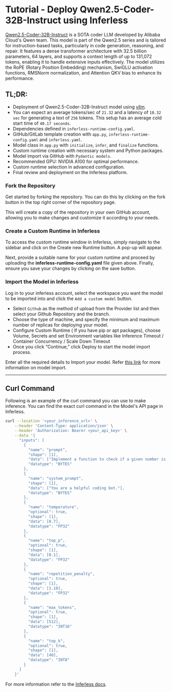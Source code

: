 # Tutorial - Deploy Qwen2.5-Coder-32B-Instruct using Inferless
[Qwen2.5-Coder-32B-Instruct](https://huggingface.co/qwen/Qwen2.5-Coder-32B-Instruct) is a SOTA coder LLM developed by Alibaba Cloud's Qwen team. This model is part of the Qwen2.5 series and is tailored for instruction-based tasks, particularly in code generation, reasoning, and repair.
It features a dense transformer architecture with 32.5 billion parameters, 64 layers, and supports a context length of up to 131,072 tokens, enabling it to handle extensive inputs effectively. The model utilizes the RoPE (Rotary Position Embedding) mechanism, SwiGLU activation functions, RMSNorm normalization, and Attention QKV bias to enhance its performance.

## TL;DR:
- Deployment of Qwen2.5-Coder-32B-Instruct model using [vllm](https://github.com/vllm-project/vllm).
- You can expect an average tokens/sec of `21.32` and a latency of `10.32 sec` for generating a text of `256` tokens. This setup has an average cold start time of `40.17 seconds`.
- Dependencies defined in `inferless-runtime-config.yaml`.
- GitHub/GitLab template creation with `app.py`, `inferless-runtime-config.yaml` and `inferless.yaml`.
- Model class in `app.py` with `initialize`, `infer`, and `finalize` functions.
- Custom runtime creation with necessary system and Python packages.
- Model import via GitHub with `Pydantic models`.
- Recommended GPU: NVIDIA A100 for optimal performance.
- Custom runtime selection in advanced configuration.
- Final review and deployment on the Inferless platform.

### Fork the Repository
Get started by forking the repository. You can do this by clicking on the fork button in the top right corner of the repository page.

This will create a copy of the repository in your own GitHub account, allowing you to make changes and customize it according to your needs.

### Create a Custom Runtime in Inferless
To access the custom runtime window in Inferless, simply navigate to the sidebar and click on the Create new Runtime button. A pop-up will appear.

Next, provide a suitable name for your custom runtime and proceed by uploading the **inferless-runtime-config.yaml** file given above. Finally, ensure you save your changes by clicking on the save button.

### Import the Model in Inferless
Log in to your inferless account, select the workspace you want the model to be imported into and click the `Add a custom model` button.

- Select `Github` as the method of upload from the Provider list and then select your Github Repository and the branch.
- Choose the type of machine, and specify the minimum and maximum number of replicas for deploying your model.
- Configure Custom Runtime ( If you have pip or apt packages), choose Volume, Secrets and set Environment variables like Inference Timeout / Container Concurrency / Scale Down Timeout
- Once you click “Continue,” click Deploy to start the model import process.

Enter all the required details to Import your model. Refer [this link](https://docs.inferless.com/integrations/git-custom-code/git--custom-code) for more information on model import.

---
## Curl Command
Following is an example of the curl command you can use to make inference. You can find the exact curl command in the Model's API page in Inferless.
```bash
curl --location '<your_inference_url>' \
    --header 'Content-Type: application/json' \
    --header 'Authorization: Bearer <your_api_key>' \
    --data '{
      "inputs": [
        {
          "name": "prompt",
          "shape": [1],
          "data": ["Implement a function to check if a given number is a prime number."],
          "datatype": "BYTES"
        },
        {
          "name": "system_prompt",
          "shape": [1],
          "data": ["You are a helpful coding bot."],
          "datatype": "BYTES"
        },
        {
          "name": "temperature",
          "optional": true,
          "shape": [1],
          "data": [0.7],
          "datatype": "FP32"
        },
        {
          "name": "top_p",
          "optional": true,
          "shape": [1],
          "data": [0.1],
          "datatype": "FP32"
        },
        {
          "name": "repetition_penalty",
          "optional": true,
          "shape": [1],
          "data": [1.18],
          "datatype": "FP32"
        },
        {
          "name": "max_tokens",
          "optional": true,
          "shape": [1],
          "data": [512],
          "datatype": "INT16"
        },
        {
          "name": "top_k",
          "optional": true,
          "shape": [1],
          "data": [40],
          "datatype": "INT8"
        }
      ]
    }'
```


For more information refer to the [Inferless docs](https://docs.inferless.com/).
